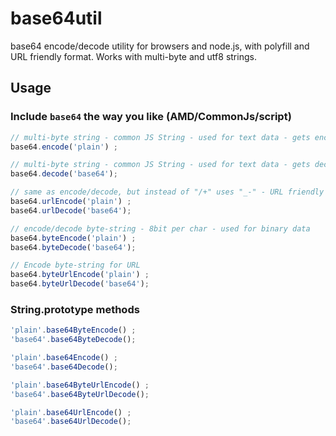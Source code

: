# base64util
base64 encode/decode utility for browsers and node.js,
with polyfill and URL friendly format.
Works with multi-byte and utf8 strings.

## Usage

### Include `base64` the way you like (AMD/CommonJs/script)

```javascript
// multi-byte string - common JS String - used for text data - gets encoded to utf8
base64.encode('plain') ;

// multi-byte string - common JS String - used for text data - gets decoded from utf8
base64.decode('base64');

// same as encode/decode, but instead of "/+" uses "_-" - URL friendly
base64.urlEncode('plain') ;
base64.urlDecode('base64');

// encode/decode byte-string - 8bit per char - used for binary data
base64.byteEncode('plain') ;
base64.byteDecode('base64');

// Encode byte-string for URL
base64.byteUrlEncode('plain') ;
base64.byteUrlDecode('base64');
```

### String.prototype methods

```javascript
'plain'.base64ByteEncode() ;
'base64'.base64ByteDecode();

'plain'.base64Encode() ;
'base64'.base64Decode();

'plain'.base64ByteUrlEncode() ;
'base64'.base64ByteUrlDecode();

'plain'.base64UrlEncode() ;
'base64'.base64UrlDecode();

```

